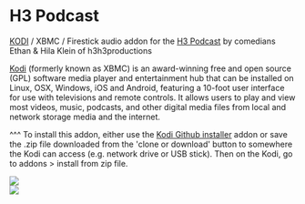 H3 Podcast
=============================

<a href="www.kodi.tv">KODI</a> / XBMC / Firestick audio addon for the <a href="http://h3h3roost.libsyn.com/">H3 Podcast</a> by comedians Ethan & Hila Klein of h3h3productions<br>

<a href="www.kodi.tv">Kodi</a> (formerly known as XBMC) is an award-winning free and open source (GPL) software media player and entertainment hub that can be installed on Linux, OSX, Windows, iOS and Android, featuring a 10-foot user interface for use with televisions and remote controls. It allows users to play and view most videos, music, podcasts, and other digital media files from local and network storage media and the internet.<br>

^^^ To install this addon, either use the <a href="https://www.tvaddons.co/github-browser-kodi/">Kodi Github installer</a> addon or save the .zip file downloaded from the 'clone or download' button to somewhere the Kodi can access (e.g. network drive or USB stick). Then on the Kodi, go to addons > install from zip file.<br>

<img src="http://static.libsyn.com/p/assets/4/5/5/0/4550d3ef7a74e62b/H3_PODCAST_1_1_large.jpg"><br>
<a href="http://www.kodi.tv"><img src="https://kodi.tv/sites/default/files/page/field_image/about--devices.jpg">
